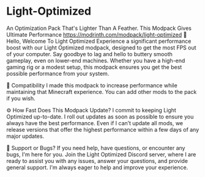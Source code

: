 # Light-Optimized
An Optimization Pack That's Lighter Than A Feather. This Modpack Gives Ultimate Performance
https://modrinth.com/modpack/light-optimized
👋 Hello, Welcome To Light Optimized
Experience a significant performance boost with our Light Optimized modpack, designed to get the most FPS out of your computer. Say goodbye to lag and hello to buttery smooth gameplay, even on lower-end machines. Whether you have a high-end gaming rig or a modest setup, this modpack ensures you get the best possible performance from your system.

🔧 Compatibility
I made this modpack to increase performance while maintaining that Minecraft experience. You can add other mods to the pack if you wish.

⚙️ How Fast Does This Modpack Update?
I commit to keeping Light Optimized up-to-date. I roll out updates as soon as possible to ensure you always have the best performance. Even if I can’t update all mods, we release versions that offer the highest performance within a few days of any major updates.

🐛 Support or Bugs?
If you need help, have questions, or encounter any bugs, I'm here for you. Join the Light Optimized Discord server, where I are ready to assist you with any issues, answer your questions, and provide general support. I'm always eager to help and improve your experience.
